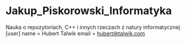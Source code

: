 # Jakup_Piskorowski_Informatyka
Nauka o repozytoriach, C++ i innych rzeczach z natury informatycznej
[user]
    name = Hubert Talwik
    email = hubert@talwik.com